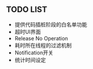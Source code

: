 ## TODO LIST
* 提供代码插桩阶段的白名单功能
* 超时UI界面
* Release No Operation
* 耗时所在线程的过滤机制
* Notification开关
* 统计时间设定